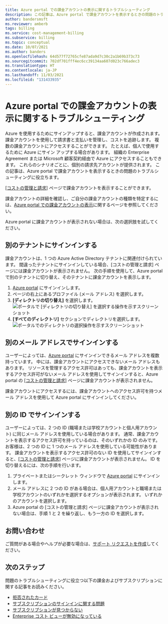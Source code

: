 ```yaml
---
title: Azure portal での課金アカウントの表示に関するトラブルシューティング
description: この記事は、Azure portal で課金アカウントを表示するときの問題のトラブルシューティングに役立ちます。
author: bandersmsft
ms.reviewer: amberb
tags: billing
ms.service: cost-management-billing
ms.subservice: billing
ms.topic: conceptual
ms.date: 10/07/2021
ms.author: banders
ms.openlocfilehash: 64d577f72765cfe87ada9d7c30c2a1b69b373c73
ms.sourcegitcommit: 702df701fff4ec6cc39134aa607d023c766adec3
ms.translationtype: HT
ms.contentlocale: ja-JP
ms.lasthandoff: 11/03/2021
ms.locfileid: "131433935"
---
```

# <a name="troubleshoot-viewing-your-billing-account-in-the-azure-portal"></a>Azure portal での課金アカウントの表示に関するトラブルシューティング

Azure を使用するためにサインアップすると、課金アカウントが作成されます。 課金アカウントを使用して請求書と支払いを管理し、コストを追跡します。 複数の課金アカウントにアクセスすることができます。 たとえば、個人で使用するために Azure にサイン アップする場合があります。 組織の Enterprise Agreement または Microsoft 顧客契約経由で Azure にアクセスすることもできます。 これらのシナリオごとに、個別の請求先アカウントが提供されます。 この記事は、Azure portal で課金アカウントを表示するときの問題のトラブルシューティングに役立ちます。

[[コストの管理と請求]](https://portal.azure.com/#blade/Microsoft_Azure_GTM/ModernBillingMenuBlade) ページで課金アカウントを表示することができます。

課金アカウントの詳細を確認し、ご自分の課金アカウントの種類を特定するには、[Azure portal での課金アカウントの表示](view-all-accounts.md)に関するページを参照してください。

Azure portal に課金アカウントが表示されない場合は、次の選択肢を試してください。

## <a name="sign-in-to-a-different-tenant"></a>別のテナントにサインインする

課金アカウントは、1 つの Azure Active Directory テナントに関連付けられています。 間違ったテナントにサインインしている場合、[コストの管理と請求] ページには課金アカウントが表示されません。 次の手順を使用して、Azure portal で別のテナントに切り替え、そのテナントに課金アカウントを表示します。

1. [Azure portal](https://portal.azure.com) にサインインします。
1. ページの右上にあるプロファイル (メール アドレス) を選択します。
1. **[ディレクトリの切り替え]** を選択します。  
    ![ポータルで [ディレクトリの切り替え] を選択する操作を示すスクリーンショット](./media/troubleshoot-account-not-found/select-switch-directory.png)
1. **[すべてのディレクトリ]** セクションでディレクトリを選択します。  
    ![ポータルでのディレクトリの選択操作を示すスクリーンショット](./media/troubleshoot-account-not-found/select-directory.png)

## <a name="sign-in-with-a-different-email-address"></a>別のメール アドレスでサインインする

ユーザーによっては、[Azure portal](https://portal.azure.com) にサインインできるメール アドレスを複数持っています。 中には、課金アカウントにアクセスできないメール アドレスもあります。 リソースを管理するアクセス許可はあっても、課金アカウントを表示するアクセス許可がないメール アドレスを使用してサインインすると、Azure portal の [[コストの管理と請求]](https://portal.azure.com/#blade/Microsoft_Azure_GTM/ModernBillingMenuBlade) ページに課金アカウントが表示されません。

課金アカウントにアクセスするには、課金アカウントへのアクセス許可を持つメール アドレスを使用して Azure portal にサインインしてください。

## <a name="sign-in-with-a-different-identity"></a>別の ID でサインインする

ユーザーによっては、2 つの ID (職場または学校アカウントと個人用アカウント) に同じメール アドレスを使用している場合があります。 通常、課金アカウントを表示するアクセス許可を持っているのは、そのいずれかの ID のみです。 お客様は、2 つの ID に 1 つのメール アドレスを使用している可能性があります。 課金アカウントを表示するアクセス許可のない ID を使用してサインインすると、[[コストの管理と請求]](https://portal.azure.com/#blade/Microsoft_Azure_GTM/ModernBillingMenuBlade) ページに課金アカウントが表示されません。 ID を切り替えるには、次の手順を行います。

1. プライベートまたはシークレット ウィンドウで [Azure portal](https://portal.azure.com) にサインインします。
1. メール アドレスに 2 つの ID がある場合は、個人用アカウントと職場または学校アカウントのいずれかを選択するオプションが表示されます。 いずれかのアカウントを選択します。
1. Azure portal の [コストの管理と請求] ページに課金アカウントが表示されない場合は、手順 1 と 2 を繰り返し、もう一方の ID を選択します。

## <a name="contact-us-for-help"></a>お問い合わせ

ご質問がある場合やヘルプが必要な場合は、[サポート リクエストを作成](https://ms.portal.azure.com/#blade/Microsoft_Azure_Support/HelpAndSupportBlade/newsupportrequest)してください。

## <a name="next-steps"></a>次のステップ

問題のトラブルシューティングに役立つ以下の課金およびサブスクリプションに関する記事をお読みください。

- [拒否されたカード](./troubleshoot-declined-card.md)
- [サブスクリプションのサインインに関する問題](./troubleshoot-sign-in-issue.md)
- [サブスクリプションが見つからない](./no-subscriptions-found.md)
- [Enterprise コスト ビューが無効になっている](./enterprise-mgmt-grp-troubleshoot-cost-view.md)